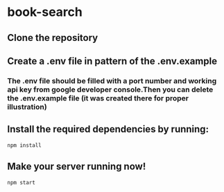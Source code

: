 # book-search

## Clone the repository

## Create a .env file in pattern of the .env.example
### The .env file should be filled with a port number and working api key from google developer console.Then you can delete the .env.example file (it was created there for proper illustration)

## Install the required dependencies by running:
```
npm install
```
## Make your server running now!
```
npm start
```

